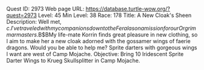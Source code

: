 Quest ID: 2973
Web page URL: https://database.turtle-wow.org/?quest=2973
Level: 45
Min Level: 38
Race: 178
Title: A New Cloak's Sheen
Description: Well met, $c. I've traveled with my companions down to the Feralas on a mission for our Orgrimmar masters.$B$BMy life-mate Korrin finds great pleasure in new clothing, so I aim to make her a new cloak adorned with the gossamer wings of faerie dragons. Would you be able to help me? Sprite darters with gorgeous wings I want are west of Camp Mojache.
Objective: Bring 10 Iridescent Sprite Darter Wings to Krueg Skullsplitter in Camp Mojache.
